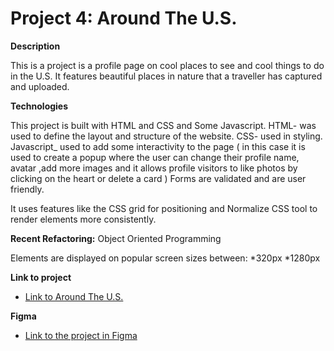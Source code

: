 # Project 4: Around The U.S.

**Description**

This is a project is a profile page on cool places to see and cool things to do in the U.S. It features beautiful places in nature that a traveller has captured and uploaded.

**Technologies**

This project is built with  HTML and CSS and Some Javascript.
HTML- was used to define the layout and structure of the website.
CSS- used in styling.
Javascript_ used to add some interactivity to the page ( in this case it is used to create a popup where the user can change their profile name, avatar ,add more images and it allows profile visitors to like photos by clicking on the heart or delete a card )
Forms are validated and are user friendly.

It uses features like the CSS grid for positioning and Normalize CSS tool to render elements more consistently.

**Recent Refactoring:** 
Object Oriented Programming

Elements are displayed on popular screen sizes between:
*320px
*1280px

**Link to project**

 * [Link to Around The U.S.](https://wilhelminatetteh.github.io/web_project_4/)


**Figma**

* [Link to the project in Figma](https://www.figma.com/file/mUgu8OSHWE0M6p6vfwmdu9/Sprint-4-Around-The-U.S.-desktop-mobile?node-id=0%3A1)


